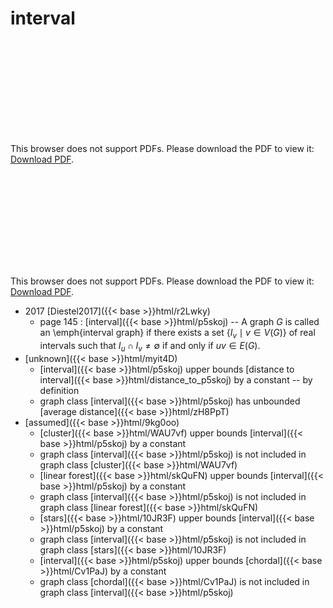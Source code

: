 # interval




<object data="../local_p5skoj.pdf" type="application/pdf" width="100%" height="480px"><embed src="../local_p5skoj.pdf"><p>This browser does not support PDFs. Please download the PDF to view it: <a href="../local_p5skoj.pdf">Download PDF</a>.</p></embed></object>


<object data="../inclusions_p5skoj.pdf" type="application/pdf" width="100%" height="480px"><embed src="../inclusions_p5skoj.pdf"><p>This browser does not support PDFs. Please download the PDF to view it: <a href="../inclusions_p5skoj.pdf">Download PDF</a>.</p></embed></object>

* 2017 [Diestel2017]({{< base >}}html/r2Lwky)
    * page 145 : [interval]({{< base >}}html/p5skoj) -- A graph $G$ is called an \emph{interval graph} if there exists a set $\{ I_v \mid v \in V(G) \}$ of real intervals such that $I_u \cap I_v \ne \emptyset$ if and only if $uv \in E(G)$.
*  [unknown]({{< base >}}html/myit4D)
    * [interval]({{< base >}}html/p5skoj) upper bounds [distance to interval]({{< base >}}html/distance_to_p5skoj) by a constant -- by definition
    * graph class [interval]({{< base >}}html/p5skoj) has unbounded [average distance]({{< base >}}html/zH8PpT)
*  [assumed]({{< base >}}html/9kg0oo)
    * [cluster]({{< base >}}html/WAU7vf) upper bounds [interval]({{< base >}}html/p5skoj) by a constant
    * graph class [interval]({{< base >}}html/p5skoj) is not included in graph class [cluster]({{< base >}}html/WAU7vf)
    * [linear forest]({{< base >}}html/skQuFN) upper bounds [interval]({{< base >}}html/p5skoj) by a constant
    * graph class [interval]({{< base >}}html/p5skoj) is not included in graph class [linear forest]({{< base >}}html/skQuFN)
    * [stars]({{< base >}}html/10JR3F) upper bounds [interval]({{< base >}}html/p5skoj) by a constant
    * graph class [interval]({{< base >}}html/p5skoj) is not included in graph class [stars]({{< base >}}html/10JR3F)
    * [interval]({{< base >}}html/p5skoj) upper bounds [chordal]({{< base >}}html/Cv1PaJ) by a constant
    * graph class [chordal]({{< base >}}html/Cv1PaJ) is not included in graph class [interval]({{< base >}}html/p5skoj)